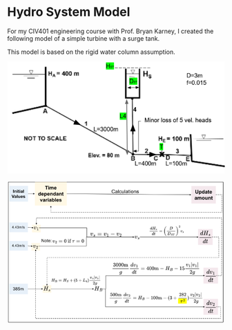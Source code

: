 # Hydro System Model

For my CIV401 engineering course with Prof. Bryan Karney, I created the following model of a simple turbine with a surge tank.

This model is based on the rigid water column assumption.

![System Modelled](/docs/system.png)

![Modelling Approach](/docs/model.png)
